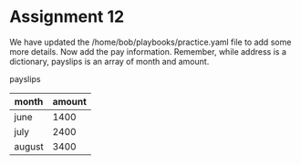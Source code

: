 # Assignment 12

We have updated the /home/bob/playbooks/practice.yaml file to add some more details. Now add the pay information. Remember, while address is a dictionary, payslips is an array of month and amount.

payslips

| month  | amount |
| ------ | ------ |
| june   | 1400   |
| july   | 2400   |
| august | 3400   |
